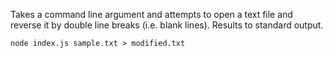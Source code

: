 Takes a command line argument and attempts to open a text file and reverse it by double line breaks (i.e. blank lines). Results to standard output.

```
node index.js sample.txt > modified.txt
```
